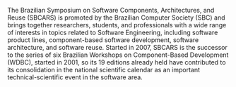 The Brazilian Symposium on Software Components, Architectures, and Reuse (SBCARS) is promoted by the Brazilian Computer Society (SBC) and brings together researchers, students, and professionals with a wide range of interests in topics related to Software Engineering, including software product lines, component-based software development, software architecture, and software reuse. Started in 2007, SBCARS is the successor to the series of six Brazilian Workshops on Component-Based Development (WDBC), started in 2001, so its 19 editions already held have contributed to its consolidation in the national scientific calendar as an important technical-scientific event in the software area.

